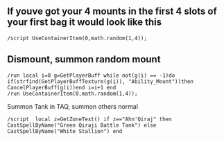## If youve got your 4 mounts in the first 4 slots of your first bag it would look like this
```
/script UseContainerItem(0,math.random(1,4));
```
 

## Dismount, summon random mount
```
/run local i=0 g=GetPlayerBuff while not(g(i) == -1)do if(strfind(GetPlayerBuffTexture(g(i)), "Ability_Mount"))then CancelPlayerBuff(g(i))end i=i+1 end
/run UseContainerItem(0,math.random(1,4));
```
Summon Tank in TAQ, summon others normal 

```
/script  local z=GetZoneText() if z=="Ahn'Qiraj" then CastSpellByName("Green Qiraji Battle Tank") else CastSpellByName("White Stallion") end

```
